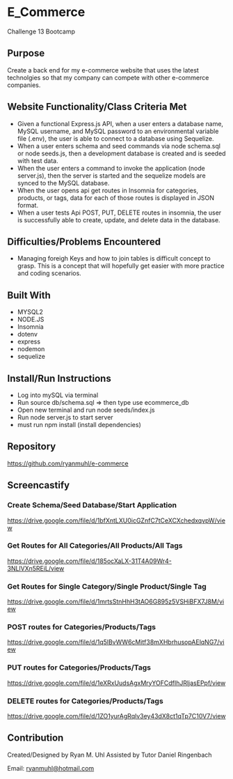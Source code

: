 # E_Commerce
Challenge 13 Bootcamp

## Purpose
Create a back end for my e-commerce website that uses the latest technolgies so that my company can compete with other e-commerce companies.

## Website Functionality/Class Criteria Met
* Given a functional Express.js API,  when a user enters a database name, MySQL username, and MySQL password to an environmental variable file (.env), the user is able to connect to a database using Sequelize.
* When a user enters schema and seed commands via node schema.sql or node seeds.js, then a development database is created and is seeded with test data.
* When the user enters a command to invoke the application (node server.js), then the server is started and the sequelize models are synced to the MySQL database.
* When the user opens api get routes in Insomnia for categories, products, or tags, data for each of those routes is displayed in JSON format.
* When a user tests Api POST, PUT, DELETE routes in insomnia,  the user is successfully able to create, update, and delete data in the database.



## Difficulties/Problems Encountered
* Managing foreigh Keys and how to join tables is difficult concept to grasp.  This is a concept that will hopefully get easier with more practice and coding scenarios.

## Built With
* MYSQL2
* NODE.JS
* Insomnia
* dotenv
* express
* nodemon
* sequelize

## Install/Run Instructions
* Log into mySQL via terminal
* Run source db/schema.sql => then type use ecommerce_db
* Open new terminal and run node seeds/index.js
* Run node server.js to start server
* must run npm install (install dependencies)


## Repository
https://github.com/ryanmuhl/e-commerce

## Screencastify

### Create Schema/Seed Database/Start Application
https://drive.google.com/file/d/1bfXntLXU0icGZnfC7tCeXCXchedxqvpW/view

### Get Routes for All Categories/All Products/All Tags
https://drive.google.com/file/d/185ocXaLX-31T4A09Wr4-3NLlVXn5REiL/view

### Get Routes for Single Category/Single Product/Single Tag
https://drive.google.com/file/d/1mrtsStnHhH3tAO6G895z5VSHiBFX7J8M/view

### POST routes for Categories/Products/Tags
https://drive.google.com/file/d/1q5lBvWW6cMitf38mXHbrhusopAElqNG7/view

### PUT routes for Categories/Products/Tags
https://drive.google.com/file/d/1eXRxUudsAgxMryYOFCdfIhJRljasEPpf/view

### DELETE routes for Categories/Products/Tags
https://drive.google.com/file/d/1ZO1yurAgRqlv3ey43dX8ct1qTp7C10V7/view


## Contribution
Created/Designed by Ryan M. Uhl
Assisted by Tutor Daniel Ringenbach

Email: ryanmuhl@hotmail.com